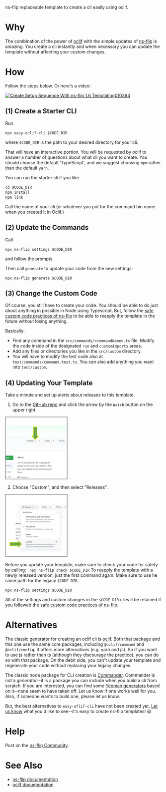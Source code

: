 ns-flip replaceable template to create a cli easily using oclif.

# Why

The combination of the power of [oclif](https://oclif.io/) with the simple updates of [ns-flip](https://ns-flip.nostack.net/) is amazing.  You create a cli instantly and when necessary you can update the template without affecting your custom changes.

# How
Follow the steps below.  Or here's a video:

[![Create Setup Sequence With ns-flip 1.6 Templating010394](http://img.youtube.com/vi/L_pKk148_O4/0.jpg)](http://www.youtube.com/watch?v=L_pKk148_O4)

## (1) Create a Starter CLI
Run
```
npx easy-oclif-cli $CODE_DIR
```
where `$CODE_DIR` is the path to your desired directory for your cli.

That will have an interactive portion.  You will be requested by oclif to answer a number of questions about what cli you want to create. You should choose the default 'TypeScript', and we suggest choosing `npm` rather than the default `yarn`.

You can run the starter cli if you like.
```
cd $CODE_DIR
npm install
npm link
```
Call the name of your cli (or whatever you put for the command bin name when you created it in Oclif.)

## (2) Update the Commands
Call 
```
npx ns-flip settings $CODE_DIR
```
and follow the prompts.

Then call `generate` to update your code from the new settings:
```
npx ns-flip generate $CODE_DIR
```

## (3) Change the Custom Code
Of course, you still have to create your code.  You should be able to do just about anything in possible in Node using Typescript.  But, follow the [safe custom code practices of ns-flip](https://ns-flip.nostack.net/Safe-Custom-Code) to be able to reapply the template in the future without losing anything.

Basically:
* Find any command in the `src/commands/<commandName>.ts` file.  Modify the code inside of the designated `run` and `customImports` areas.
* Add any files or directories you like in the `src/custom` directory.
* You will have to modify the test code also at `test/commands/command.test.ts`.  You can also add anything you want into `test/custom`.

## (4) Updating Your Template
Take a minute and set up alerts about releases to this template.
1. Go to the [GitHub repo](https://github.com/YizYah/easy-oclif-cli) and click the arrow by the `Watch` button on the upper right.

<img src="images/2.jpg" alt="Watch Button" title="Watch" width="200">

2. Choose "Custom", and then select "Releases".

<img src="images/3.jpg" alt="Watch Releases" title="Releases" width="200">

Before you update your template, make sure to check your code for safety by calling:
    ``` 
    npx ns-flip check $CODE_DIR
    ```
To reapply the template with a newly released version, just the first command again.  Make sure to use he same path for the legacy `$CODE_DIR`.
```
npx ns-flip settings $CODE_DIR
```
All of the settings and custom changes in the `$CODE_DIR` cli will be retained if you followed the [safe custom code practices of ns-flip](https://ns-flip.nostack.net/Safe-Custom-Code).

# Alternatives
The classic generator for creating an oclif cli is [oclif](https://www.npmjs.com/package/oclif). Both that package and this one use the same core packages, including `@oclif/command` and `@oclif/config`. It offers more alternatives (e.g. yarn and js). So if you want to use js rather than ts (although they discourage the practice), you can do so with that package.  On the debit side, you can't update your template and regenerate your code without replacing your legacy changes.


  The classic node package for CLI creation is [Commander](https://www.npmjs.com/package/commander).  Commander is not a _generator_--it is a package you can include when you build a cli from scratch.  If you are interested, you can find some [Yeoman generators](https://yeoman.io/generators/) based on it--none seem to have taken off. Let us know if one works well for you.  Also, if someone wants to build one, please let us know.

But, the best alternatives to `easy-oflif-cli` have not been created yet.  [Let us know](https://spectrum.chat/ns-flip?tab=posts) what you'd like to see--it's easy to create ns-flip templates! :smiley:

# Help
Post on the [ns-flip Community](https://spectrum.chat/ns-flip?tab=posts).

# See Also
* [ns-flip documentation](https://ns-flip.nostack.net/Home)
* [oclif documentation](https://oclif.io/docs/commands)
